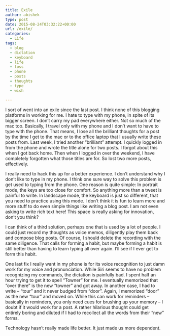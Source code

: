 ```yaml
---
title: Exile
author: abishek
type: post
date: 2015-08-24T03:32:22+00:00
url: /exile/
categories:
  - Life
tags:
  - blog
  - dictation
  - keyboard
  - life
  - loss
  - phone
  - posts
  - thoughts
  - type
  - wish

---
```

I sort of went into an exile since the last post. I think none of this blogging platforms in working for me. I hate to type with my phone, in spite of its bigger screen. I don&#8217;t carry my pad everywhere either. Not so much of the mac too. Basically, I travel only with my phone and I don&#8217;t want to have to type with the phone. That means, I lose all the brilliant thoughts for a post by the time I get to the mac or to the office laptop that I usually write these posts from. Last week, I tried another &#8220;brilliant&#8221; attempt. I quickly logged in from the phone and wrote the title alone for two posts. I forgot about this when I got back home. Then when I logged in over the weekend, I have completely forgotten what those titles are for. So lost two more posts, effectively.

I really need to hack this up for a better experience. I don&#8217;t understand why I don&#8217;t like to type in my phone. I think one sure way to solve this problem is get used to typing from the phone. One reason is quite simple: In portrait mode, the keys are too close for comfort. So anything more than a tweet is painful to write. In landscape mode, the keyboard is just so different, that you need to practice using this mode. I don&#8217;t think it is fun to learn more and more stuff to do even simple things like writing a blog post. I am not even asking to write rich text here! This space is really asking for innovation, don&#8217;t you think?

I can think of a third solution, perhaps one that is used by a lot of people. I could just record my thoughts as voice memos, diligently play them back and compose blog posts. Of course, I should delete the recording with the same diligence. That calls for forming a habit, but maybe forming a habit is still better than having to learn typing all over again. I&#8217;ll see if I ever get to form this habit.

One last fix I really want in my phone is for its voice recognition to just damn work for my voice and pronunciation. While Siri seems to have no problem recognizing my commands, the dictation is painfully bad. I spent half an hour trying to get it to spell &#8220;Towner&#8221; for me. I eventually memorized that &#8220;over there&#8221; is the new &#8220;towner&#8221; and got away. In another case, I had to write &#8211; &#8220;tour&#8221; and it never budged from &#8220;door&#8221;. Again, I memorized &#8220;door&#8221; as the new &#8220;tour&#8221; and moved on. While this can work for reminders &#8211; basically in reminders, you only need cues for brushing up your memory &#8211; I doubt if it would work for a post. A rather hilarious thought could get entirely boring and diluted if I had to recollect all the words from their &#8220;new&#8221; forms.

Technology hasn&#8217;t really made life better. It just made us more dependent.